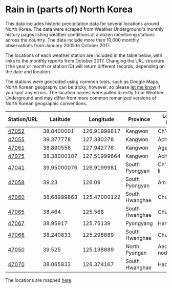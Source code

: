 # Rain in (parts of) North Korea

This data includes historic precipitation data for several locations around North Korea. The data were scraped from Weather Underground's monthly history pages listing weather conditions at a dozen monitoring stations across the country. The data include more than 10,000 monthly observations from January 2005 to October 2017.

The locations of each weather station are included in the table below, with links to the monthly reports from October 2017. Changing the URL structure ( the year or month or station ID) will return different records, depending on the date and location.

The stations were geocoded using common tools, such as Google Maps. North Korean geography can be tricky, however, so please [let me know](mailto:mattstiles@gmail.com) if you spot any errors. The location names were pulled directly from Weather Underground and may differ from more common romanized versions of North Korean geographic conventions.

Station/URL | Latitude | Longitude | Province | Location Name | Agricultural Area
------------ | ------------- | ------------- | ------------- | ------------- | -------------
[47052](https://www.wunderground.com/history/wmo/47052/2017/10/01/MonthlyHistory.html) | 38.8400001 | 126.91999817 | Kangwon | Ch'ongyong | n
[47055](https://www.wunderground.com/history/wmo/47055/2017/10/01/MonthlyHistory.html) | 39.377778 | 127.380278 | Kangwon | Ach'igon-ni | n
[47061](https://www.wunderground.com/history/wmo/47061/2017/10/01/MonthlyHistory.html) | 38.890556 | 127.942778 | Kangwon | Agal-li | n
[47075](https://www.wunderground.com/history/wmo/47075/2017/10/01/MonthlyHistory.html) | 38.38000107 | 127.51999664 | Kangwon | Ach'im-ni | n
[47041](https://www.wunderground.com/history/wmo/47041/2017/10/01/MonthlyHistory.html) | 39.95000076 | 126.9199981 | South Pyongyan | Ch'anghyol-li | y
[47058](https://www.wunderground.com/history/wmo/47058/2017/10/01/MonthlyHistory.html) | 39.23 | 126.09 | South Pyongyan | Am-dong | y
[47060](https://www.wunderground.com/history/wmo/47060/2017/10/01/MonthlyHistory.html) | 38.68999863 | 125.47000122 | South Hwanghae | Chunggi-ri | y
[47065](https://www.wunderground.com/history/wmo/47065/2017/10/01/MonthlyHistory.html) | 38.464 | 125.568 | South Hwanghae | Chunggo | y
[47067](https://www.wunderground.com/history/wmo/47067/2017/10/01/MonthlyHistory.html) | 38.95917 | 125.75139 | Pyongyang | Han-ch'on | y
[47068](https://www.wunderground.com/history/wmo/47068/2017/10/01/MonthlyHistory.html) | 38.240833 | 125.298889 | South Hwanghae | Chunggisan | y
[47050](https://www.wunderground.com/history/wmo/47050/2017/10/01/MonthlyHistory.html) | 39.525 | 125.198889 | North Pyongan | Aedo-nodongjagu | y
[47070](https://www.wunderground.com/history/wmo/47070/2017/10/01/MonthlyHistory.html) | 38.065833 | 126.374167 | South Hwanghae | Hadongjin | y

The locations are mapped [here](https://fusiontables.google.com/embedviz?q=select+col1+from+1j_xU66hgKuES1RzuHIspQwuWcC51GThR-RRJR-v1&viz=MAP&h=false&lat=38.87106450954273&lng=127.00479346093745&t=4&z=7&l=col1&y=2&tmplt=2&hml=TWO_COL_LAT_LNG).